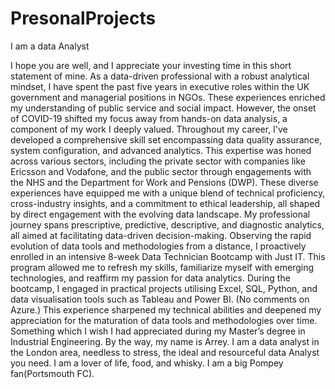 # PresonalProjects
I am a data Analyst

I hope you are well, and I appreciate your investing time in this short statement of mine.
As a data-driven professional with a robust analytical mindset, I have spent the past five years in executive roles within the UK government and managerial positions in NGOs. These experiences enriched my understanding of public service and social impact. However, the onset of COVID-19 shifted my focus away from hands-on data analysis, a component of my work I deeply valued.
Throughout my career, I've developed a comprehensive skill set encompassing data quality assurance, system configuration, and advanced analytics. This expertise was honed across various sectors, including the private sector with companies like Ericsson and Vodafone, and the public sector through engagements with the NHS and the Department for Work and Pensions (DWP). These diverse experiences have equipped me with a unique blend of technical proficiency, cross-industry insights, and a commitment to ethical leadership, all shaped by direct engagement with the evolving data landscape.
My professional journey spans prescriptive, predictive, descriptive, and diagnostic analytics, all aimed at facilitating data-driven decision-making. Observing the rapid evolution of data tools and methodologies from a distance, I proactively enrolled in an intensive 8-week Data Technician Bootcamp with Just IT. This program allowed me to refresh my skills, familiarize myself with emerging technologies, and reaffirm my passion for data analytics.
During the bootcamp, I engaged in practical projects utilising Excel, SQL, Python, and data visualisation tools such as Tableau and Power BI. (No comments on Azure.) This experience sharpened my technical abilities and deepened my appreciation for the maturation of data tools and methodologies over time. Something which I wish I had appreciated during my Master’s degree in Industrial Engineering. 
By the way, my name is Arrey. I am a data analyst in the London area, needless to stress, the ideal and resourceful data Analyst you need.
I am a lover of life, food, and whisky. I am a big Pompey fan(Portsmouth FC).
